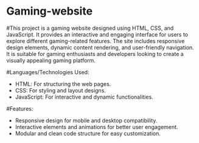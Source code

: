 # Gaming-website
  
#This project is a gaming website designed using HTML, CSS, and JavaScript. It provides an interactive and engaging interface for users to explore different gaming-related features. The site includes responsive design elements, dynamic content rendering, and user-friendly navigation. It is suitable for gaming enthusiasts and developers looking to create a visually appealing gaming platform.

#Languages/Technologies Used:  
- HTML: For structuring the web pages.  
- CSS: For styling and layout designs.  
- JavaScript: For interactive and dynamic functionalities.  

#Features:  
- Responsive design for mobile and desktop compatibility.  
- Interactive elements and animations for better user engagement.  
- Modular and clean code structure for easy customization.  

